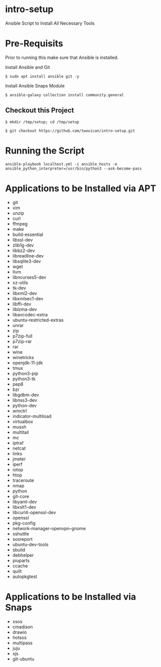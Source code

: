 # intro-setup
Ansible Script to Install All Necessary Tools

# Pre-Requisits
Prior to running this make sure that Ansible is installed.

Install Ansible and Git

`$ sudo apt install ansible git -y`

Install Ansible Snaps Module

`$ ansible-galaxy collection install community.general`

## Checkout this Project

`$ mkdir /tmp/setup; cd /tmp/setup`

`$ git checkout https://github.com/twovican/intro-setup.git`

# Running the Script

`ansible-playbook localhost.yml -i ansible_hosts -e ansible_python_interpreter=/usr/bin/python3 --ask-become-pass`

# Applications to be Installed via APT

- git
- vim
- unzip
- curl
- ffmpeg
- make
- build-essential
- libssl-dev
- zlib1g-dev
- libbz2-dev
- libreadline-dev
- libsqlite3-dev
- wget
- llvm
- libncurses5-dev
- xz-utils
- tk-dev
- libxml2-dev
- libxmlsec1-dev
- libffi-dev
- liblzma-dev
- libavcodec-extra
- ubuntu-restricted-extras
- unrar
- zip
- p7zip-full
- p7zip-rar
- rar
- wine
- winetricks
- openjdk-11-jdk
- tmux
- python3-pip
- python3-tk
- pep8
- bzr
- libgdbm-dev
- libnss3-dev
- python-dev
- wmctrl
- indicator-multiload
- virtualbox
- mussh
- multitail
- mc
- iptraf
- netcat
- links
- jmeter
- iperf
- iotop
- htop
- traceroute
- nmap
- python
- git-core
- libyaml-dev
- libxslt1-dev
- libcurl4-openssl-dev
- openssl
- pkg-config
- network-manager-openvpn-gnome
- sshuttle
- sosreport
- ubuntu-dev-tools
- sbuild
- debhelper
- piuparts
- ccache
- quilt
- autopkgtest

# Applications to be Installed via Snaps

- xsos
- cmadison
- drawio
- hotsos
- multipass
- juju
- xjs
- git-ubuntu
